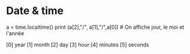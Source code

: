 # Date & time

a = time.localtime()
    print (a[2],"/", a[1],"/",a[0]) # On affiche jour, le moi et l'année

[0] year
[1] month
[2] day
[3] hour
[4] minutes
[5] seconds
